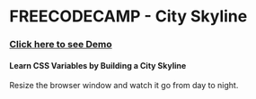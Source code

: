 <h1>FREECODECAMP - City Skyline</h1>

<h3><a href="https://venuprakash.github.io/cityskyline/" target="_blank">Click here to see Demo</a></h3>

<h4>Learn CSS Variables by Building a City Skyline</h4>

<p>Resize the browser window and watch it go from day to night.</p>
